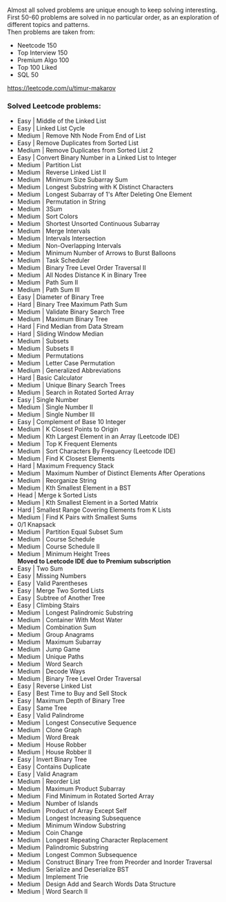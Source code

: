 Almost all solved problems are unique enough to keep solving interesting. \
First 50-60 problems are solved in no particular order, as an exploration of different topics and patterns. \
Then problems are taken from:
- Neetcode 150
- Top Interview 150
- Premium Algo 100
- Top 100 Liked
- SQL 50

https://leetcode.com/u/timur-makarov

### Solved Leetcode problems:
- Easy | Middle of the Linked List
- Easy | Linked List Cycle
- Medium | Remove Nth Node From End of List
- Easy | Remove Duplicates from Sorted List
- Medium | Remove Duplicates from Sorted List 2
- Easy | Convert Binary Number in a Linked List to Integer
- Medium | Partition List
- Medium | Reverse Linked List II
- Medium | Minimum Size Subarray Sum
- Medium | Longest Substring with K Distinct Characters
- Medium | Longest Subarray of 1's After Deleting One Element
- Medium | Permutation in String
- Medium | 3Sum
- Medium | Sort Colors
- Medium | Shortest Unsorted Continuous Subarray
- Medium | Merge Intervals
- Medium | Intervals Intersection
- Medium | Non-Overlapping Intervals
- Medium | Minimum Number of Arrows to Burst Balloons
- Medium | Task Scheduler
- Medium | Binary Tree Level Order Traversal II
- Medium | All Nodes Distance K in Binary Tree
- Medium | Path Sum II
- Medium | Path Sum III
- Easy | Diameter of Binary Tree
- Hard | Binary Tree Maximum Path Sum
- Medium | Validate Binary Search Tree
- Medium | Maximum Binary Tree
- Hard | Find Median from Data Stream
- Hard | Sliding Window Median
- Medium | Subsets
- Medium | Subsets II
- Medium | Permutations
- Medium | Letter Case Permutation
- Medium | Generalized Abbreviations
- Hard | Basic Calculator
- Medium | Unique Binary Search Trees
- Medium | Search in Rotated Sorted Array
- Easy | Single Number
- Medium | Single Number II
- Medium | Single Number III
- Easy | Complement of Base 10 Integer
- Medium | K Closest Points to Origin
- Medium | Kth Largest Element in an Array (Leetcode IDE)
- Medium | Top K Frequent Elements
- Medium | Sort Characters By Frequency (Leetcode IDE)
- Medium | Find K Closest Elements
- Hard | Maximum Frequency Stack
- Medium | Maximum Number of Distinct Elements After Operations
- Medium | Reorganize String
- Medium | Kth Smallest Element in a BST
- Head | Merge k Sorted Lists
- Medium | Kth Smallest Element in a Sorted Matrix
- Hard | Smallest Range Covering Elements from K Lists
- Medium | Find K Pairs with Smallest Sums
- 0/1 Knapsack
- Medium | Partition Equal Subset Sum
- Medium | Course Schedule
- Medium | Course Schedule II
- Medium | Minimum Height Trees \
**Moved to Leetcode IDE due to Premium subscription**
- Easy | Two Sum
- Easy | Missing Numbers
- Easy | Valid Parentheses
- Easy | Merge Two Sorted Lists
- Easy | Subtree of Another Tree
- Easy | Climbing Stairs
- Medium | Longest Palindromic Substring
- Medium | Container With Most Water
- Medium | Combination Sum
- Medium | Group Anagrams
- Medium | Maximum Subarray
- Medium | Jump Game
- Medium | Unique Paths
- Medium | Word Search
- Medium | Decode Ways
- Medium | Binary Tree Level Order Traversal
- Easy | Reverse Linked List
- Easy | Best Time to Buy and Sell Stock
- Easy | Maximum Depth of Binary Tree
- Easy | Same Tree
- Easy | Valid Palindrome
- Medium | Longest Consecutive Sequence
- Medium | Clone Graph
- Medium | Word Break
- Medium | House Robber
- Medium | House Robber II
- Easy | Invert Binary Tree
- Easy | Contains Duplicate
- Easy | Valid Anagram
- Medium | Reorder List
- Medium | Maximum Product Subarray
- Medium | Find Minimum in Rotated Sorted Array
- Medium | Number of Islands
- Medium | Product of Array Except Self
- Medium | Longest Increasing Subsequence
- Medium | Minimum Window Substring
- Medium | Coin Change
- Medium | Longest Repeating Character Replacement
- Medium | Palindromic Substring
- Medium | Longest Common Subsequence
- Medium | Construct Binary Tree from Preorder and Inorder Traversal
- Medium | Serialize and Deserialize BST
- Medium | Implement Trie
- Medium | Design Add and Search Words Data Structure
- Medium | Word Search II
